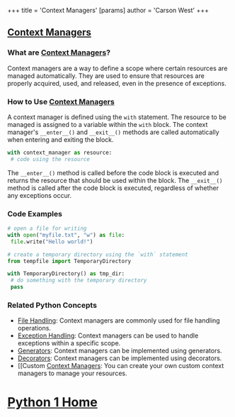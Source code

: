 +++
 title = 'Context Managers'
[params]
	author = 'Carson West'
+++
## [Context Managers](./../context-managers/)

### What are [Context Managers](./../context-managers/)?
Context managers are a way to define a scope where certain resources are managed automatically. They are used to ensure that resources are properly acquired, used, and released, even in the presence of exceptions.

### How to Use [Context Managers](./../context-managers/)
A context manager is defined using the `with` statement. The resource to be managed is assigned to a variable within the `with` block. The context manager's `__enter__()` and `__exit__()` methods are called automatically when entering and exiting the block.

```python
with context_manager as resource:
 # code using the resource
```

The `__enter__()` method is called before the code block is executed and returns the resource that should be used within the block. The `__exit__()` method is called after the code block is executed, regardless of whether any exceptions occur.

### Code Examples
```python
# open a file for writing
with open("myfile.txt", "w") as file:
 file.write("Hello world!")
```

```python
# create a temporary directory using the `with` statement
from tempfile import TemporaryDirectory

with TemporaryDirectory() as tmp_dir:
 # do something with the temporary directory
 pass
```

### Related Python Concepts

- [File Handling](./../file-handling/): Context managers are commonly used for file handling operations.
- [Exception Handling](./../exception-handling/): Context managers can be used to handle exceptions within a specific scope.
- [Generators](./../generators/): Context managers can be implemented using generators.
- [Decorators](./../decorators/): Context managers can be implemented using decorators.
- [[Custom [Context Managers](./../context-managers/): You can create your own custom context managers to manage your resources.
# [Python 1 Home](./../python-1-home/)